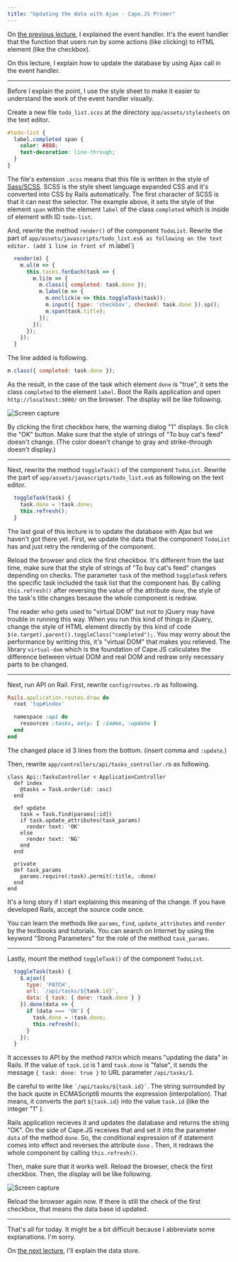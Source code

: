 ```yaml
---
title: "Updating the data with Ajax - Cape.JS Primer"
---
```


On [the previous lecture](../08_assignment_of_event_handler), I explained the event handler. It's the event handler that the function that users run by some actions (like clicking) to HTML element (like the checkbox).

On this lecture, I explain how to update the database by using Ajax call in the event handler.

----

Before I explain the point, I use the style sheet to make it easier to understand the work of the event handler visually.

Create a new file `todo_list.scss` at the directory `app/assets/stylesheets` on the text editor.

```css
#todo-list {
  label.completed span {
    color: #888;
    text-decoration: line-through;
  }
}
```

<div class="note">
The file's extension <code>.scss</code> means that this file is written in the style of <a href="http://sass-lang.com/guide">Sass/SCSS</a>. SCSS is the style sheet language expanded CSS and it's converted into CSS by Rails automatically. The first character of SCSS is that it can nest the selector. The example above, it sets the style of the element <code>span</code> within the element <code>label</code> of the class <code>completed</code> which is inside of element with ID <code>todo-list</code>.
</div>

And, rewrite the method `render()` of the component `TodoList`. Rewrite the part of `app/assets/javascripts/todo_list.es6 as following on the text editor. (add 1 line in front of `m.label`)

```javascript
  render(m) {
    m.ul(m => {
      this.tasks.forEach(task => {
        m.li(m => {
          m.class({ completed: task.done });
          m.label(m => {
            m.onclick(e => this.toggleTask(task));
            m.input({ type: 'checkbox', checked: task.done }).sp();
            m.span(task.title);
          });
        });
      });
    });
  }
```

The line added is following.

```javascript
m.class({ completed: task.done });
```

As the result, in the case of the task which element `done` is "true", it sets the class `completed` to the element `label`. Boot the Rails application and open `http://localhost:3000/` on the browser. The display will be like following.

![Screen capture](/capejs/images/capejs_primer/todo_list06.png)

By clicking the first checkbox here, the warning dialog "1" displays. So click the "OK" button. Make sure that the style of strings of "To buy cat's feed" doesn't change. (The color doesn't change to gray and strike-through doesn't display.)

----

Next, rewrite the method `toggleTask()` of the component `TodoList`. Rewrite the part of `app/assets/javascripts/todo_list.es6` as following on the text editor.

```javascript
  toggleTask(task) {
    task.done = !task.done;
    this.refresh();
  }
```

The last goal of this lecture is to update the database with Ajax but we haven't got there yet. First, we update the data that the component `TodoList` has and just retry the rendering of the component.

Reload the browser and click the first checkbox. It's different from the last time, make sure that the style of strings of "To buy cat's feed" changes depending on checks. The parameter `task` of the method `toggleTask` refers the specific task included the task list that the component has. By calling `this.refresh()` after reversing the value of the attribute `done`, the style of the task's title changes because the whole component is redraw.

<div class="note">
The reader who gets used to "virtual DOM" but not to jQuery may have trouble in running this way. When you run this kind of things in jQuery, change the style of HTML element directly by this kind of code <code>$(e.target).parent().toggleClass("completed");</code>. You may worry about the performance by writting this, it's "virtual DOM" that makes you relieved. The library <code>virtual-dom</code> which is the foundation of Cape.JS caliculates the difference between virtual DOM and real DOM and redraw only necessary parts to be changed.
</div>

----

Next, run API on Rail. First, rewrite `config/routes.rb` as following.

```ruby
Rails.application.routes.draw do
  root 'top#index'

  namespace :api do
    resources :tasks, only: [ :index, :update ]
  end
end
```

The changed place id 3 lines from the bottom. (insert comma and `:update`.)

Then, rewrite `app/controllers/api/tasks_controller.rb` as following.

```text
class Api::TasksController < ApplicationController
  def index
    @tasks = Task.order(id: :asc)
  end

  def update
    task = Task.find(params[:id])
    if task.update_attributes(task_params)
      render text: 'OK'
    else
      render text: 'NG'
    end
  end

  private
  def task_params
    params.require(:task).permit(:title, :done)
  end
end
```

<div class="note">
It's a long story if I start explaining this meaning of the change. If you have developed Rails, accept the source code once.

You can learn the methods like <code>params</code>, <code>find</code>, <code>update_attributes</code> and <code>render</code> by the textbooks and tutorials. You can search on Internet by using the keyword "Strong Parameters" for the role of the method <code>task_params</code>.
</div>

----

Lastly, mount the method `toggleTask()` of the component `TodoList`.

```javascript
  toggleTask(task) {
    $.ajax({
      type: 'PATCH',
      url: `/api/tasks/${task.id}`,
      data: { task: { done: !task.done } }
    }).done(data => {
      if (data === 'OK') {
        task.done = !task.done;
        this.refresh();
      }
    });
  }
```

It accesses to API by the method `PATCH` which means "updating the data" in Rails. If the value of `task.id` is 1 and `task.done` is "false", it sends the message `{ task: done: true }` to URL parameter `/api/tasks/1`.

<div class="note">
Be careful to write like <code>`/api/tasks/${task.id}`</code>. The string surrounded by the back quote in ECMAScript6 mounts the expression (interpolation). That means, it converts the part <code>${task.id}</code> into the value <code>task.id</code> (like the integer "1" ).
</div>

Rails application recieves it and updates the database and returns the string "OK". On the side of Cape.JS receives that and set it into the parameter `data` of the method `done`. So, the conditional expression of if statement comes into effect and reverses the attribute `done` . Then, it redraws the whole component by calling `this.refresh()`.

Then, make sure that it works well. Reload the browser, check the first checkbox. Then, the display will be like following.

![Screen capture](/capejs/images/capejs_primer/todo_list07.png)

Reload the browser again now. If there is still the check of the first checkbox, that means the data base id updated.

----

That's all for today. It might be a bit difficult because I abbreviate some explanations. I'm sorry.

On [the next lecture](../10_the_data_store), I'll explain the data store.
